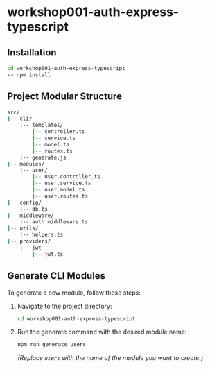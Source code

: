 # workshop001-auth-express-typescript

## Installation
```bash
cd workshop001-auth-express-typescript
-> npm install
```
## Project Modular Structure 

```bash
src/
|-- cli/
    |-- templates/
        |-- controller.ts
        |-- service.ts
        |-- model.ts
        |-- routes.ts
    |-- generate.js
|-- modules/
    |-- user/
        |-- user.controller.ts
        |-- user.service.ts
        |-- user.model.ts
        |-- user.routes.ts
|-- config/
    |-- db.ts
|-- middleware/
    |-- auth.middleware.ts
|-- utils/
    |-- helpers.ts
|-- providers/
    |-- jwt
        |-- jwt.ts
```


## Generate CLI Modules

To generate a new module, follow these steps:

1. Navigate to the project directory:
    ```bash
    cd workshop001-auth-express-typescript
    ```

2. Run the generate command with the desired module name:
    ```bash
    npm run generate users
    ```
    *(Replace `users` with the name of the module you want to create.)*
